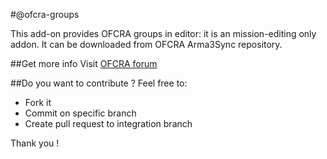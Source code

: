 #@ofcra-groups

This add-on provides OFCRA groups in editor: it is an mission-editing only addon.
It can be downloaded from OFCRA Arma3Sync repository.

##Get more info
Visit  [OFCRA forum](http://ofcrav2.org/forum/index.php?action=forum)

##Do you want to contribute ?
Feel free to:

* Fork it
* Commit on specific branch
* Create pull request to integration branch

Thank you !
